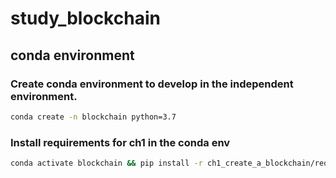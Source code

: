 # study_blockchain

## conda environment
### Create conda environment to develop in the independent environment.
``` bash
conda create -n blockchain python=3.7
```
### Install requirements for ch1 in the conda env
``` bash
conda activate blockchain && pip install -r ch1_create_a_blockchain/requirements.txt
```